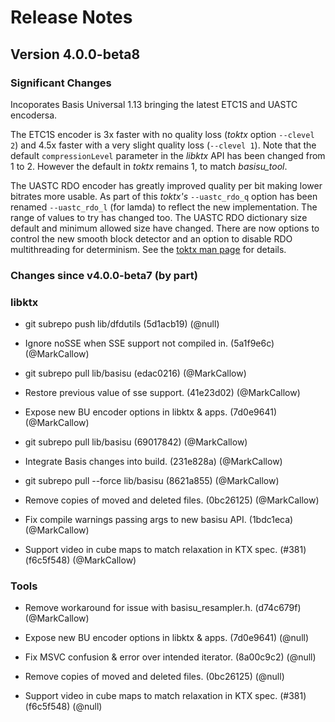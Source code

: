 <!-- Copyright 2021, The Khronos Group Inc. -->
<!-- SPDX-License-Identifier: Apache-2.0 -->
Release Notes
=============
## Version 4.0.0-beta8
### Significant Changes

Incoporates Basis Universal 1.13 bringing the latest ETC1S and UASTC
encodersa.

The ETC1S encoder is 3x faster with no quality loss (_toktx_ option
`--clevel 2`) and 4.5x faster with a very slight quality loss
(`--clevel 1`). Note that the default `compressionLevel` parameter
in the _libktx_ API has been changed from 1 to 2. However the default in _toktx_ remains 1, to match _basisu\_tool_.

The UASTC RDO encoder has greatly improved quality per bit making
lower bitrates more usable. As part of this _toktx's_ `--uastc_rdo_q`
option has been renamed `--uastc_rdo_l` (for lamda) to reflect the new
implementation. The range of values to try has changed too. The
UASTC RDO dictionary size default and minimum allowed size have
changed. There are now options to control the new smooth block
detector and an option to disable RDO multithreading for determinism.
See the [toktx man
page](https://github.khronos.org/KTX-Software/ktxtools/toktx.html) for
details.

### Changes since v4.0.0-beta7 (by part)
### libktx

* git subrepo push lib/dfdutils (5d1acb19) (@null)

* Ignore noSSE when SSE support not compiled in. (5a1f9e6c) (@MarkCallow)

* git subrepo pull lib/basisu (edac0216) (@MarkCallow)

* Restore previous value of sse support. (41e23d02) (@MarkCallow)

* Expose new BU encoder options in libktx & apps. (7d0e9641) (@MarkCallow)

* git subrepo pull lib/basisu (69017842) (@MarkCallow)

* Integrate Basis changes into build. (231e828a) (@MarkCallow)

* git subrepo pull --force lib/basisu (8621a855) (@MarkCallow)

* Remove copies of moved and deleted files. (0bc26125) (@MarkCallow)

* Fix compile warnings passing args to new basisu API. (1bdc1eca) (@MarkCallow)

* Support video in cube maps to match relaxation in KTX spec. (#381) (f6c5f548) (@MarkCallow)

### Tools

* Remove workaround for issue with basisu\_resampler.h. (d74c679f) (@MarkCallow)

* Expose new BU encoder options in libktx & apps. (7d0e9641) (@null)

* Fix MSVC confusion & error over intended iterator. (8a00c9c2) (@null)

* Remove copies of moved and deleted files. (0bc26125) (@null)

* Support video in cube maps to match relaxation in KTX spec. (#381) (f6c5f548) (@null)






